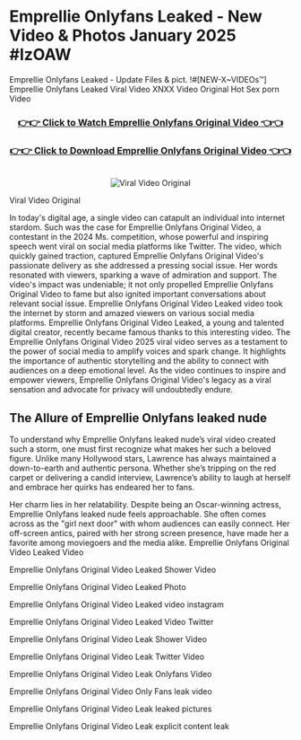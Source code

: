 # Emprellie Onlyfans Leaked - New Video & Photos January 2025 #IzOAW

Emprellie Onlyfans Leaked - Update Files & pict. !#[NEW-X~VIDEOs™] Emprellie Onlyfans Leaked Viral Video XNXX Video Original Hot Sex porn Video
<br>
<div align="center">
<h3><a href="https://links2leaks.com?utm_source=emprellie&utm_medium=gitlong" rel="nofollow">👉👉 Click to Watch Emprellie Onlyfans Original Video 👈👈</a></h3>
<h3><a href="https://links2leaks.com?utm_source=emprellie&utm_medium=gitlong" rel="nofollow">👉👉 Click to Download Emprellie Onlyfans Original Video 👈👈</a></h3>
<br>
<a href="https://links2leaks.com?utm_source=emprellie&utm_medium=gitlong" rel="nofollow"><img src="https://i.ibb.co/Gkj2r4b/banner.png" alt="Viral Video Original" style="max-width: 100%; display: inline-block;" data-target="animated-image.originalImage"></a>
</div>

Viral Video Original

In today's digital age, a single video can catapult an individual into internet stardom. Such was the case for Emprellie Onlyfans Original Video, a contestant in the 2024 Ms. competition, whose powerful and inspiring speech went viral on social media platforms like Twitter.
The video, which quickly gained traction, captured Emprellie Onlyfans Original Video's passionate delivery as she addressed a pressing social issue. Her words resonated with viewers, sparking a wave of admiration and support. The video's impact was undeniable; it not only propelled Emprellie Onlyfans Original Video to fame but also ignited important conversations about relevant social issue.
Emprellie Onlyfans Original Video Leaked video took the internet by storm and amazed viewers on various social media platforms. Emprellie Onlyfans Original Video Leaked, a young and talented digital creator, recently became famous thanks to this interesting video.
The Emprellie Onlyfans Original Video 2025 viral video serves as a testament to the power of social media to amplify voices and spark change. It highlights the importance of authentic storytelling and the ability to connect with audiences on a deep emotional level. As the video continues to inspire and empower viewers, Emprellie Onlyfans Original Video's legacy as a viral sensation and advocate for privacy will undoubtedly endure.

<h2>The Allure of Emprellie Onlyfans leaked nude</h2>


To understand why Emprellie Onlyfans leaked nude’s viral video created such a storm, one must first recognize what makes her such a beloved figure. Unlike many Hollywood stars, Lawrence has always maintained a down-to-earth and authentic persona. Whether she’s tripping on the red carpet or delivering a candid interview, Lawrence’s ability to laugh at herself and embrace her quirks has endeared her to fans.

Her charm lies in her relatability. Despite being an Oscar-winning actress, Emprellie Onlyfans leaked nude feels approachable. She often comes across as the "girl next door" with whom audiences can easily connect. Her off-screen antics, paired with her strong screen presence, have made her a favorite among moviegoers and the media alike.
Emprellie Onlyfans Original Video Leaked Video

Emprellie Onlyfans Original Video Leaked Shower Video

Emprellie Onlyfans Original Video Leaked Photo

Emprellie Onlyfans Original Video Leaked video instagram

Emprellie Onlyfans Original Video Leaked Video Twitter

Emprellie Onlyfans Original Video Leak Shower Video

Emprellie Onlyfans Original Video Leak Twitter Video

Emprellie Onlyfans Original Video Leak Onlyfans Video

Emprellie Onlyfans Original Video Only Fans leak video

Emprellie Onlyfans Original Video Leak leaked pictures

Emprellie Onlyfans Original Video Leak explicit content leak